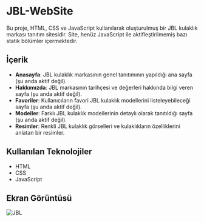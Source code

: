 # JBL-WebSite

Bu proje, HTML, CSS ve JavaScript kullanılarak oluşturulmuş bir JBL kulaklık markası tanıtım sitesidir. Site, henüz JavaScript ile aktifleştirilmemiş bazı statik bölümler içermektedir.

## İçerik

- **Anasayfa**: JBL kulaklık markasının genel tanıtımının yapıldığı ana sayfa (şu anda aktif değil).
- **Hakkımızda**: JBL markasının tarihçesi ve değerleri hakkında bilgi veren sayfa (şu anda aktif değil).
- **Favoriler**: Kullanıcıların favori JBL kulaklık modellerini listeleyebileceği sayfa (şu anda aktif değil).
- **Modeller**: Farklı JBL kulaklık modellerinin detaylı olarak tanıtıldığı sayfa (şu anda aktif değil).
- **Resimler**: Renkli JBL kulaklık görselleri ve kulaklıkların özelliklerini anlatan bir resimler.

## Kullanılan Teknolojiler

- HTML
- CSS
- JavaScript

## Ekran Görüntüsü

![JBL](https://github.com/dilayercan/JBL-WebSite/assets/69506908/d3c71d41-b243-430e-9ade-78e98536fde0)

  

